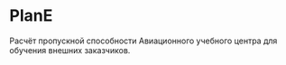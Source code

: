 # PlanE
Расчёт пропускной способности Авиационного учебного центра для обучения внешних заказчиков.
